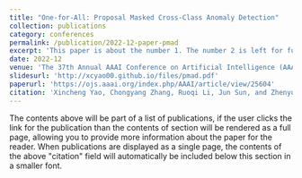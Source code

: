 ```yaml
---
title: "One-for-All: Proposal Masked Cross-Class Anomaly Detection"
collection: publications
category: conferences
permalink: /publication/2022-12-paper-pmad
excerpt: 'This paper is about the number 1. The number 2 is left for future work.'
date: 2022-12
venue: 'The 37th Annual AAAI Conference on Artificial Intelligence (AAAI), 2023'
slidesurl: 'http://xcyao00.github.io/files/pmad.pdf'
paperurl: 'https://ojs.aaai.org/index.php/AAAI/article/view/25604'
citation: 'Xincheng Yao, Chongyang Zhang, Ruoqi Li, Jun Sun, and Zhenyu Liu. One-for-All: Proposal Masked Cross-Class Anomaly Detection. Thirty-Seventh {AAAI} Conference on Artificial Intelligence, {AAAI} 2023, Washington, DC, USA, February 7-14, 2023. Pages: 4792-4800.'
---
```


The contents above will be part of a list of publications, if the user clicks the link for the publication than the contents of section will be rendered as a full page, allowing you to provide more information about the paper for the reader. When publications are displayed as a single page, the contents of the above "citation" field will automatically be included below this section in a smaller font.